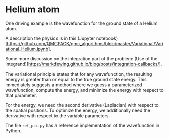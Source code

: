 

# Helium atom

One driving example is the wavefunction for the ground state of a Helium atom.

A description the physics is in this
(Jupyter notebook)[https://github.com/QMCPACK/qmc_algorithms/blob/master/Variational/Variational_Helium.ipynb].

Some more discussion on the integration part of the problem:
(Use of the integrand)[https://markdewing.github.io/blog/posts/integration-callbacks/].

The variational principle states that for any wavefunction, the resulting energy is greater
than or equal to the true ground state energy.
This immediately suggests a method where we guess a parameterized wavefunction, compute the
 energy, and minimize the energy with respect to that parameter.

For the energy, we need the second derivative (Laplacian) with respect to the spatial
positions.  To optimize the energy, we additionally need the derivative with respect to
the variable parameters.


The file `ref_psi.py` has a reference implementation of the wavefunction in Python.

